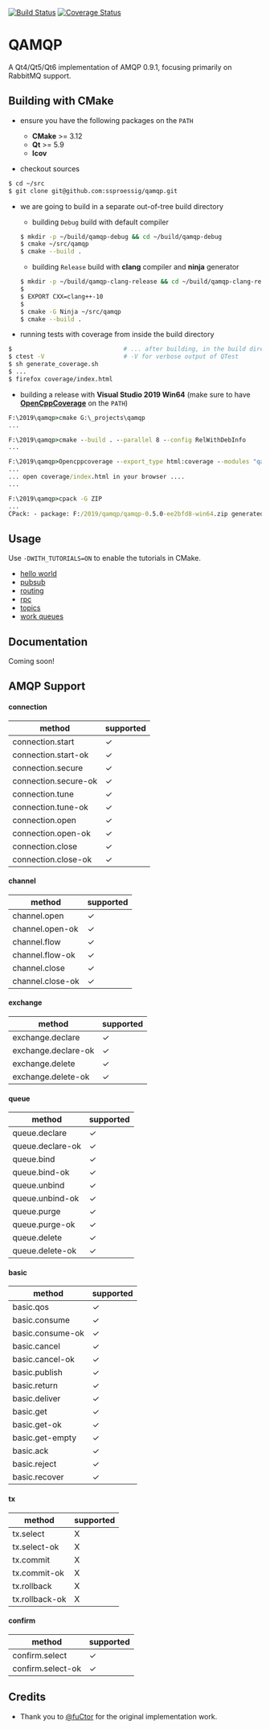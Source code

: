 [![Build Status](https://travis-ci.org/mbroadst/qamqp.svg?branch=master)](https://travis-ci.org/mbroadst/qamqp)
[![Coverage Status](https://img.shields.io/coveralls/mbroadst/qamqp.svg)](https://coveralls.io/r/mbroadst/qamqp?branch=master)

QAMQP
=============
A Qt4/Qt5/Qt6 implementation of AMQP 0.9.1, focusing primarily on RabbitMQ support.


Building with CMake
------------
- ensure you have the following packages on the `PATH`
    - **CMake** >= 3.12 
    - **Qt** >= 5.9
    - **lcov**

- checkout sources
```sh
$ cd ~/src
$ git clone git@github.com:ssproessig/qamqp.git
```

- we are going to build in a separate out-of-tree build directory
    - building `Debug` build with default compiler
    ```sh
    $ mkdir -p ~/build/qamqp-debug && cd ~/build/qamqp-debug
    $ cmake ~/src/qamqp
    $ cmake --build .
    ```

    - building `Release` build with **clang** compiler and **ninja** generator
    ```sh
    $ mkdir -p ~/build/qamqp-clang-release && cd ~/build/qamqp-clang-release
    $
    $ EXPORT CXX=clang++-10
    $
    $ cmake -G Ninja ~/src/qamqp
    $ cmake --build .
    ```

- running tests with coverage from inside the build directory
```sh
$                               # ... after building, in the build directory
$ ctest -V                      # -V for verbose output of QTest
$ sh generate_coverage.sh
$ ...
$ firefox coverage/index.html
```

- building a release with **Visual Studio 2019 Win64**  (make sure to have **[OpenCppCoverage](https://github.com/OpenCppCoverage/OpenCppCoverage)** on the `PATH`)
```bat
F:\2019\qamqp>cmake G:\_projects\qamqp
...

F:\2019\qamqp>cmake --build . --parallel 8 --config RelWithDebInfo
...

F:\2019\qamqp>Opencppcoverage --export_type html:coverage --modules "qamqp*.exe" --sources G:\_projects\qamqp\src --optimized_build --cover_children  -- ctest -C RelWithDebInfo
...
... open coverage/index.html in your browser ....
...

F:\2019\qamqp>cpack -G ZIP
...
CPack: - package: F:/2019/qamqp/qamqp-0.5.0-ee2bfd8-win64.zip generated.
```


Usage
------------
Use `-DWITH_TUTORIALS=ON` to enable the tutorials in CMake.

* [hello world](https://github.com/mbroadst/qamqp/tree/master/tutorials/helloworld)
* [pubsub](https://github.com/mbroadst/qamqp/tree/master/tutorials/pubsub)
* [routing](https://github.com/mbroadst/qamqp/tree/master/tutorials/routing)
* [rpc](https://github.com/mbroadst/qamqp/tree/master/tutorials/rpc)
* [topics](https://github.com/mbroadst/qamqp/tree/master/tutorials/topics)
* [work queues](https://github.com/mbroadst/qamqp/tree/master/tutorials/workqueues)


Documentation
------------
Coming soon!


AMQP Support
------------

#### connection
| method | supported |
| ---    | ---       |
| connection.start      | ✓ |
| connection.start-ok   | ✓ |
| connection.secure     | ✓ |
| connection.secure-ok  | ✓ |
| connection.tune       | ✓ |
| connection.tune-ok    | ✓ |
| connection.open       | ✓ |
| connection.open-ok    | ✓ |
| connection.close      | ✓ |
| connection.close-ok   | ✓ |

#### channel
| method | supported |
| ------ | --------- |
| channel.open          | ✓ |
| channel.open-ok       | ✓ |
| channel.flow          | ✓ |
| channel.flow-ok       | ✓ |
| channel.close         | ✓ |
| channel.close-ok      | ✓ |

#### exchange
| method | supported |
| ------ | --------- |
| exchange.declare      | ✓ |
| exchange.declare-ok   | ✓ |
| exchange.delete       | ✓ |
| exchange.delete-ok    | ✓ |

#### queue
| method | supported |
| ------ | --------- |
| queue.declare         | ✓ |
| queue.declare-ok      | ✓ |
| queue.bind            | ✓ |
| queue.bind-ok         | ✓ |
| queue.unbind          | ✓ |
| queue.unbind-ok       | ✓ |
| queue.purge           | ✓ |
| queue.purge-ok        | ✓ |
| queue.delete          | ✓ |
| queue.delete-ok       | ✓ |

#### basic
| method | supported |
| ------ | --------- |
| basic.qos             | ✓ |
| basic.consume         | ✓ |
| basic.consume-ok      | ✓ |
| basic.cancel          | ✓ |
| basic.cancel-ok       | ✓ |
| basic.publish         | ✓ |
| basic.return          | ✓ |
| basic.deliver         | ✓ |
| basic.get             | ✓ |
| basic.get-ok          | ✓ |
| basic.get-empty       | ✓ |
| basic.ack             | ✓ |
| basic.reject          | ✓ |
| basic.recover         | ✓ |

#### tx
| method | supported |
| ------ | --------- |
| tx.select             | X |
| tx.select-ok          | X |
| tx.commit             | X |
| tx.commit-ok          | X |
| tx.rollback           | X |
| tx.rollback-ok        | X |

#### confirm
| method | supported |
| ------ | --------- |
| confirm.select        | ✓ |
| confirm.select-ok     | ✓ |

Credits
------------
* Thank you to [@fuCtor](https://github.com/fuCtor) for the original implementation work.
